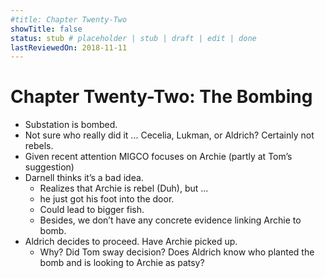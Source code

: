 ```yaml
---
#title: Chapter Twenty-Two
showTitle: false
status: stub # placeholder | stub | draft | edit | done
lastReviewedOn: 2018-11-11
---
```


# Chapter Twenty-Two: The Bombing

* Substation is bombed.
* Not sure who really did it ... Cecelia, Lukman, or Aldrich? Certainly not rebels.
* Given recent attention MIGCO focuses on Archie (partly at Tom’s suggestion)
* Darnell thinks it’s a bad idea.
  * Realizes that Archie is rebel (Duh), but ...
  * he just got his foot into the door. 
  * Could lead to bigger fish.
  * Besides, we don’t have any concrete evidence linking Archie to bomb.
* Aldrich decides to proceed. Have Archie picked up.
  * Why? Did Tom sway decision? Does Aldrich know who planted the bomb and is looking to Archie as patsy?
